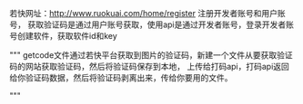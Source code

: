 若快网址：http://www.ruokuai.com/home/register
注册开发者账号和用户账号，
获取验证码是通过用户账号获取，使用api是通过开发者账号，登录开发者账号创建软件，获取软件id和key


"""
getcode文件通过若快平台获取到图片的验证码，新建一个文件从要获取验证码的网站获取验证码，然后将验证码保存到本地，
上传给打码api，打码api返回给你验证码数据，然后将验证码剥离出来，传给你要用的文件。

"""
